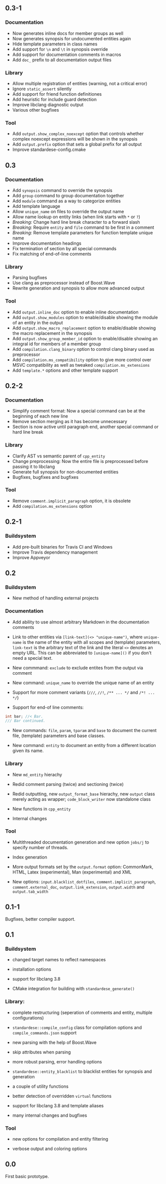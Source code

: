 ## 0.3-1

### Documentation

* Now generates inline docs for member groups as well
* Now generates synopsis for undocumented entities again
* Hide template parameters in class names
* Add support for `\n` and `\t` in synopsis override
* Add support for documentation comments in macros
* Add `doc_` prefix to all documentation output files

### Library

* Allow multiple registration of entities (warning, not a critical error)
* Ignore `static_assert` silently
* Add support for friend function definitiones
* Add heuristic for include guard detection
* Improve libclang diagnostic output
* Various other bugfixes

### Tool

* Add `output.show_complex_noexcept` option that controls whether complex noexcept expressions will be shown in the synopsis
* Add `output.prefix` option that sets a global prefix for all output
* Improve standardese-config.cmake

## 0.3

### Documentation

* Add `synopsis` command to override the synopsis
* Add `group` command to group documentation together
* Add `module` command as a way to categorize entities
* Add template language
* Allow `unique_name` on files to override the output name
* Allow name lookup on entity links (when link starts with `*` or `?`)
* *Breaking:* Change hard line break character to a forward slash
* *Breaking:* Require `entity` and `file` command to be first in a comment
* *Breaking:* Remove template parameters for function template unique name
* Improve documentation headings
* Fix termination of section by all special commands
* Fix matching of end-of-line comments

### Library

* Parsing bugfixes
* Use clang as preprocessor instead of Boost.Wave
* Rewrite generation and synopsis to allow more advanced output

### Tool

* Add `output.inline_doc` option to enable inline documentation
* Add `output.show_modules` option to enable/disable showing the module of an entity in the output
* Add `output.show_macro_replacement` option to enable/disable showing the macro replacement in the synopsis
* Add `output.show_group_member_id` option to enable/disable showing an integral id for members of a member group
* Add `compilation.clang_binary` option to control clang binary used as preprocessor
* Add `compilation.ms_compatibility` option to give more control over MSVC compatibility as well as tweaked `compilation.ms_extensions`
* Add `template.*` options and other template support

## 0.2-2

### Documentation

* Simplify comment format: Now a special command can be at the beginning of each new line
* Remove section merging as it has become unnecessary
* Section is now active until paragraph end, another special command or hard line break

### Library

* Clarify AST vs semantic parent of `cpp_entity`
* Change preprocessing: Now the entire file is preprocessed before passing it to libclang
* Generate full synopsis for non-documented entities
* Bugfixes, bugfixes and bugfixes

### Tool

* Remove `comment.implicit_paragraph` option, it is obsolete
* Add `compilation.ms_extensions` option

## 0.2-1

### Buildsystem

* Add pre-built binaries for Travis CI and Windows
* Improve Travis dependency management
* Improve Appveyor

## 0.2

### Buildsystem

* New method of handling external projects

### Documentation

* Add ability to use almost arbitrary Markdown in the documentation comments

* Link to other entities via `[link-text](<> "unique-name")`, where `unique-name` is the name of the entity with all scopes and (template) parameters, `link-text` is the arbitrary text of the link and the literal `<>` denotes an empty URL.
 This can be abbreviated to `[unique-name]()` if you don't need a special text.
* New commmand: `exclude` to exclude entites from the output via comment

* New command: `unique_name` to override the unique name of an entity

* Support for more comment variants (`///`, `//!`, `/** ... */` and `/*! ... */`)

* Support for end-of line comments:
```cpp
int bar; //< Bar.
/// Bar continued.
```

* New commands: `file`, `param`, `tparam` and `base` to document the current file, (template) parameters and base classes.

* New command: `entity` to document an entity from a different location given its name.

### Library

* New `md_entity` hierachy

* Redid comment parsing (twice) and sectioning (twice)

* Redid outputting, new `output_format_base` hierachy, new `output` class merely acting as wrapper; `code_block_writer` now standalone class

* New functions in `cpp_entity`

* Internal changes

### Tool

* Multithreaded documentation generation and new option `jobs/j` to specify number of threads.

* Index generation

* More output formats set by the `output.format` option: CommonMark, HTML, Latex (experimental), Man (experimental) and XML

* New options:  `input.blacklist_dotfiles`, `comment.implicit_paragraph`, `comment.external_doc`, `output.link_extension`, `output.width` and `output.tab_width`

## 0.1-1

Bugfixes, better compiler support.

## 0.1

### Buildsystem

* changed target names to reflect namespaces

* installation options

* support for libclang 3.8

* CMake integration for building with `standardese_generate()`

### Library:

* complete restructuring (seperation of comments and entity, multiple configurations)

* `standardese::compile_config` class for compilation options and `compile_commands.json` support

* new parsing with the help of Boost.Wave
 
* skip attributes when parsing

* more robust parsing, error handling options

* `standardese::entity_blacklist` to blacklist entities for synopsis and generation

* a couple of utility functions

* better detection of overridden `virtual` functions

* support for libclang 3.8 and template aliases

* many internal changes and bugfixes

### Tool

* new options for compilation and entity filtering

* verbose output and coloring options

## 0.0

First basic prototype.
